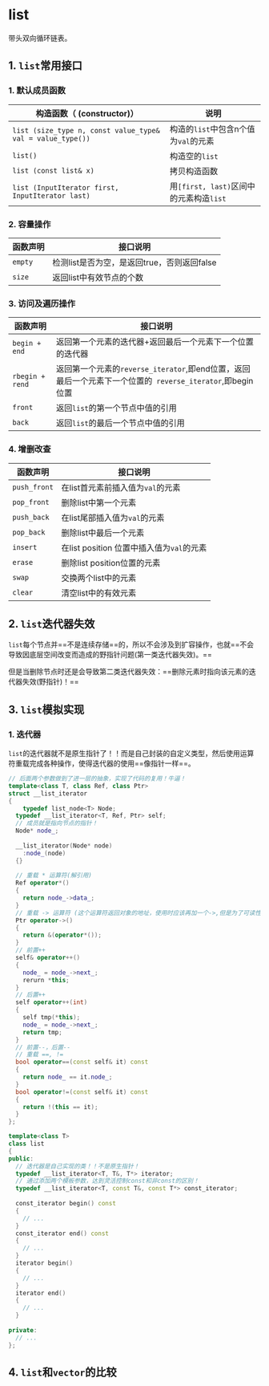 # list

带头双向循环链表。

## 1. `list`常用接口

### 1. 默认成员函数

| 构造函数（ (constructor)）                                  | 说明                                    |
| ----------------------------------------------------------- | --------------------------------------- |
| `list (size_type n, const value_type& val = value_type()) ` | 构造的`list`中包含n个值为`val`的元素    |
| `list()`                                                    | 构造空的`list`                          |
| `list (const list& x) `                                     | 拷贝构造函数                            |
| `list (InputIterator first, InputIterator last) `           | 用`[first, last)`区间中的元素构造`list` |

### 2. 容量操作

| 函数声明 | 接口说明                                    |
| -------- | ------------------------------------------- |
| `empty ` | 检测list是否为空，是返回true，否则返回false |
| `size `  | 返回list中有效节点的个数                    |

### 3. 访问及遍历操作

| 函数声明        | 接口说明                                                     |
| --------------- | ------------------------------------------------------------ |
| `begin + end `  | 返回第一个元素的迭代器+返回最后一个元素下一个位置的迭代器    |
| `rbegin + rend` | 返回第一个元素的`reverse_iterator`,即end位置，返回最后一个元素下一个位置的` reverse_iterator`,即begin位置 |
| `front`         | 返回`list`的第一个节点中值的引用                             |
| `back`          | 返回`list`的最后一个节点中值的引用                           |

### 4. 增删改查

| 函数声明     | 接口说明                                  |
| ------------ | ----------------------------------------- |
| `push_front` | 在list首元素前插入值为`val`的元素         |
| `pop_front`  | 删除list中第一个元素                      |
| `push_back`  | 在list尾部插入值为`val`的元素             |
| `pop_back`   | 删除list中最后一个元素                    |
| `insert`     | 在list position 位置中插入值为`val`的元素 |
| `erase`      | 删除list position位置的元素               |
| `swap`       | 交换两个list中的元素                      |
| `clear`      | 清空list中的有效元素                      |

## 2. `list`迭代器失效

`list`每个节点并==不是连续存储==的，所以不会涉及到扩容操作，也就==不会导致因底层空间改变而造成的野指针问题(第一类迭代器失效)。==

但是当删除节点时还是会导致第二类迭代器失效：==删除元素时指向该元素的迭代器失效(野指针)！==



## 3. `list`模拟实现

### 1. 迭代器

`list`的迭代器就不是原生指针了！！而是自己封装的自定义类型，然后使用运算符重载完成各种操作，使得迭代器的使用==像指针一样==。

```C++
// 后面两个参数做到了进一层的抽象，实现了代码的复用！牛逼！
template<class T, class Ref, class Ptr> 
struct __list_iterator
{
	typedef list_node<T> Node;
  typedef __list_iterator<T, Ref, Ptr> self;
  // 成员就是指向节点的指针！
  Node* node_;
  
  __list_iterator(Node* node)
    :node_(node)
  {}
  
  // 重载 * 运算符(解引用)
  Ref operator*()
  {
  	return node_->data_;  
  }
  // 重载 -> 运算符 (这个运算符返回对象的地址，使用时应该再加一个->,但是为了可读性，可以不加后面的->,编译器会自动添加)
  Ptr operator->()
  {
    return &(operator*());
  } 
  // 前置++
  self& operator++()
  {
    node_ = node_->next_;
    rerurn *this;
  }
  // 后置++
  self operator++(int)
  {
    self tmp(*this);
    node_ = node_->next_;
    return tmp;
  }
  // 前置--，后置--
  // 重载 ==, != 
  bool operator==(const self& it) const
  {
    return node_ == it.node_;
  }
  bool operator!=(const self& it) const
  {
    return !(this == it); 
  }  
};

template<class T>
class list
{
public:
  // 迭代器是自己实现的类！！不是原生指针！
  typedef __list_iterator<T, T&, T*> iterator;
  // 通过添加两个模板参数，达到灵活控制const和非const的区别！
  typedef __list_iterator<T, const T&, const T*> const_iterator;
  
  const_iterator begin() const
  {
    // ...
  }
  const_iterator end() const
  {
    // ...
  }
  iterator begin()
  {
    // ...
  }
  iterator end()
  {
    // ...
  }
  
private:
  // ...
};
```

## 4. `list`和`vector`的比较











